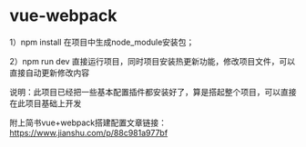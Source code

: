 # vue-webpack



1）npm install
    在项目中生成node_module安装包；
    
2）npm run dev
     直接运行项目，同时项目安装热更新功能，修改项目文件，可以直接自动更新修改内容
     

说明：此项目已经把一些基本配置插件都安装好了，算是搭起整个项目，可以直接在此项目基础上开发

附上简书vue+webpack搭建配置文章链接：https://www.jianshu.com/p/88c981a977bf
